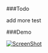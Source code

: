 ###Todo

add more test

###Demo
	
[![ScreenShot](https://i1.ytimg.com/vi/5nFp7suxvac/hqdefault.jpg)](http://youtu.be/5nFp7suxvac)